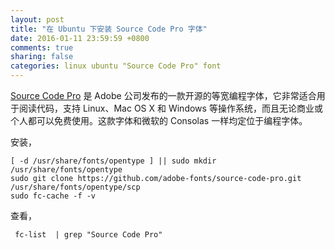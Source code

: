 ```yaml
---
layout: post
title: "在 Ubuntu 下安装 Source Code Pro 字体"
date: 2016-01-11 23:59:59 +0800
comments: true
sharing: false
categories: linux ubuntu "Source Code Pro" font
---
```


[Source Code Pro](https://github.com/adobe-fonts/source-code-pro) 是 Adobe 公司发布的一款开源的等宽编程字体，它非常适合用于阅读代码，支持 Linux、Mac OS X 和 Windows 等操作系统，而且无论商业或个人都可以免费使用。这款字体和微软的 Consolas 一样均定位于编程字体。

安装，

    [ -d /usr/share/fonts/opentype ] || sudo mkdir /usr/share/fonts/opentype
    sudo git clone https://github.com/adobe-fonts/source-code-pro.git /usr/share/fonts/opentype/scp
    sudo fc-cache -f -v

查看，

     fc-list  | grep "Source Code Pro"
